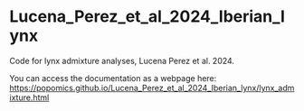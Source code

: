 # Lucena_Perez_et_al_2024_Iberian_lynx 

Code for lynx admixture analyses, Lucena Perez et al. 2024.

You can access the documentation as a webpage here: <https://popomics.github.io/Lucena_Perez_et_al_2024_Iberian_lynx/lynx_admixture.html>
